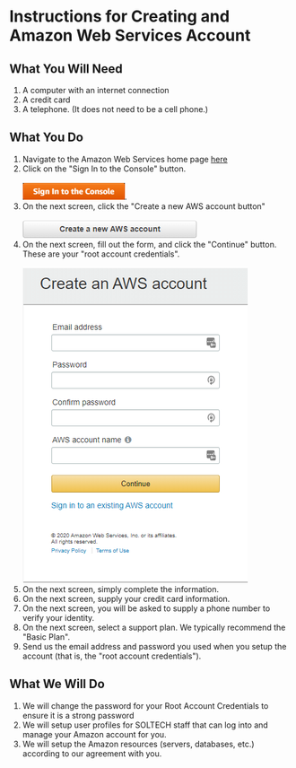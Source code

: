 # Instructions for Creating and Amazon Web Services Account

<base target="_blank"/>

## What You Will Need

1. A computer with an internet connection
1. A credit card
1. A telephone. (It does not need to be a cell phone.)

## What You Do

1. Navigate to the Amazon Web Services home page [here](https://aws.amazon.com)
1. Click on the "Sign In to the Console" button.<br/><br/>![Sign in to the Console button](Sign-In-To-The-Console-Button.png).
1. On the next screen, click the "Create a new AWS account button"<br/><br/>![Create a new AWS Account button](Create-A-New-AWS-Account-Button.png)
1. On the next screen, fill out the form, and click the "Continue" button.  These are your "root account credentials".
<br/><br/>![Create an AWS Account form](Create-An-AWS-Account-form.png)
1. On the next screen, simply complete the information.
1. On the next screen, supply your credit card information.
1. On the next screen, you will be asked to supply a phone number to verify your identity.
1. On the next screen, select a support plan.  We typically recommend the "Basic Plan".
1. Send us the email address and password you used when you setup the account (that is, the "root account credentials").

## What We Will Do

1. We will change the password for your Root Account Credentials to ensure it is
a strong password
1. We will setup user profiles for SOLTECH staff that can log into and manage
your Amazon account for you.
1. We will setup the Amazon resources (servers, databases, etc.) according to our
agreement with you.




